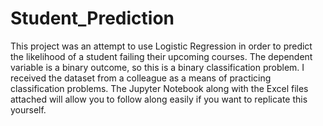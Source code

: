 # Student_Prediction
This project was an attempt to use Logistic Regression in order to predict the likelihood of a student failing their upcoming courses. The dependent variable is a binary outcome, so this is a binary classification problem. I received the dataset from a colleague as a means of practicing classification problems. The Jupyter Notebook along with the Excel files attached will allow you to follow along easily if you want to replicate this yourself.
